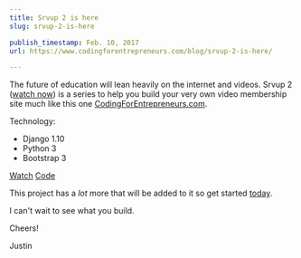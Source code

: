 ```yaml
---
title: Srvup 2 is here
slug: srvup-2-is-here

publish_timestamp: Feb. 10, 2017
url: https://www.codingforentrepreneurs.com/blog/srvup-2-is-here/

---
```



The future of education will lean heavily on the internet and videos. Srvup 2 ([watch now](https://www.codingforentrepreneurs.com/projects/srvup-2/)) is a series to help you build your very own video membership site much like this one [CodingForEntrepreneurs.com](http://joincfe.com). 

Technology: 
- Django 1.10
- Python 3
- Bootstrap 3

[Watch](https://www.codingforentrepreneurs.com/projects/srvup-2/)
[Code](https://github.com/codingforentrepreneurs/Srvup-2)

This project has a *lot* more that will be added to it so get started [today](https://www.codingforentrepreneurs.com/projects/srvup-2/).

I can't wait to see what you build. 

Cheers!

Justin
